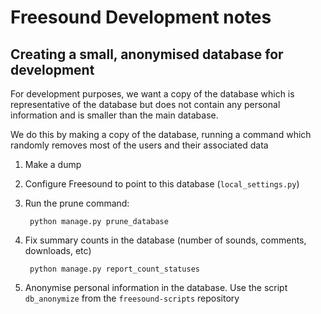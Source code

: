 # Freesound Development notes


## Creating a small, anonymised database for development

For development purposes, we want a copy of the database which is
representative of the database but does not contain any personal
information and is smaller than the main database.

We do this by making a copy of the database, running a command
which randomly removes most of the users and their associated data

1. Make a dump
2. Configure Freesound to point to this database (`local_settings.py`)
3. Run the prune command:

        python manage.py prune_database
4. Fix summary counts in the database (number of sounds, comments, downloads, etc)

        python manage.py report_count_statuses
5. Anonymise personal information in the database. Use the script `db_anonymize` from
   the `freesound-scripts` repository
